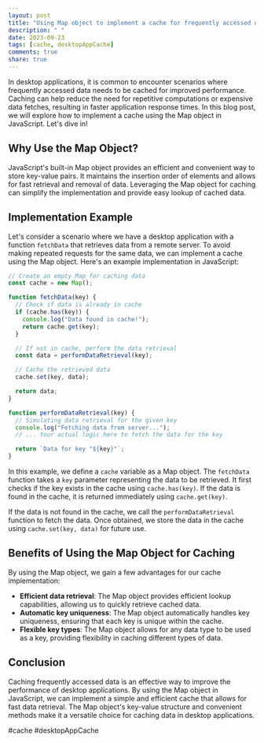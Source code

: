 ```yaml
---
layout: post
title: "Using Map object to implement a cache for frequently accessed data in a desktop application"
description: " "
date: 2023-09-23
tags: [cache, desktopAppCache]
comments: true
share: true
---
```


In desktop applications, it is common to encounter scenarios where frequently accessed data needs to be cached for improved performance. Caching can help reduce the need for repetitive computations or expensive data fetches, resulting in faster application response times. In this blog post, we will explore how to implement a cache using the Map object in JavaScript. Let's dive in!

## Why Use the Map Object?

JavaScript's built-in Map object provides an efficient and convenient way to store key-value pairs. It maintains the insertion order of elements and allows for fast retrieval and removal of data. Leveraging the Map object for caching can simplify the implementation and provide easy lookup of cached data.

## Implementation Example

Let's consider a scenario where we have a desktop application with a function `fetchData` that retrieves data from a remote server. To avoid making repeated requests for the same data, we can implement a cache using the Map object. Here's an example implementation in JavaScript:

```javascript
// Create an empty Map for caching data
const cache = new Map();

function fetchData(key) {
  // Check if data is already in cache
  if (cache.has(key)) {
    console.log("Data found in cache!");
    return cache.get(key);
  }

  // If not in cache, perform the data retrieval
  const data = performDataRetrieval(key);

  // Cache the retrieved data
  cache.set(key, data);

  return data;
}

function performDataRetrieval(key) {
  // Simulating data retrieval for the given key
  console.log("Fetching data from server...");
  // ... Your actual logic here to fetch the data for the key

  return `Data for key "${key}"`;
}
```

In this example, we define a `cache` variable as a Map object. The `fetchData` function takes a `key` parameter representing the data to be retrieved. It first checks if the key exists in the cache using `cache.has(key)`. If the data is found in the cache, it is returned immediately using `cache.get(key)`.

If the data is not found in the cache, we call the `performDataRetrieval` function to fetch the data. Once obtained, we store the data in the cache using `cache.set(key, data)` for future use.

## Benefits of Using the Map Object for Caching

By using the Map object, we gain a few advantages for our cache implementation:

- **Efficient data retrieval**: The Map object provides efficient lookup capabilities, allowing us to quickly retrieve cached data.
- **Automatic key uniqueness**: The Map object automatically handles key uniqueness, ensuring that each key is unique within the cache.
- **Flexible key types**: The Map object allows for any data type to be used as a key, providing flexibility in caching different types of data.

## Conclusion

Caching frequently accessed data is an effective way to improve the performance of desktop applications. By using the Map object in JavaScript, we can implement a simple and efficient cache that allows for fast data retrieval. The Map object's key-value structure and convenient methods make it a versatile choice for caching data in desktop applications.

#cache #desktopAppCache